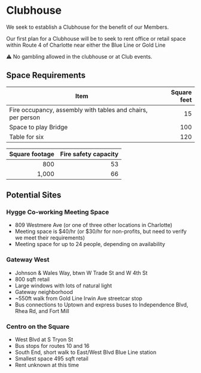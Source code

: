 # Clubhouse

We seek to establish a Clubhouse for the benefit of our Members.

Our first plan for a Clubhouse will be to seek to rent office or retail space
within Route 4 of Charlotte
near either the Blue Line or Gold Line

⚠️ No gambling allowed in the clubhouse or at Club events.

## Space Requirements

| Item | Square feet |
|------|------------:|
| Fire occupancy, assembly with tables and chairs, per person | 15 |
| Space to play Bridge | 100 |
| Table for six | 120 |

| Square footage | Fire safety capacity |
|------:|-------:|
| 800 | 53 |
| 1,000 | 66 |

## Potential Sites

### Hygge Co-working Meeting Space

* 809 Westmere Ave (or one of three other locations in Charlotte)
* Meeting space is $40/hr (or $30/hr for non-profits, but need to verify we meet their requirements)
* Meeting space for up to 24 people, depending on availability

### Gateway West

* Johnson & Wales Way, btwn W Trade St and W 4th St
* 800 sqft retail
* Large windows with lots of natural light
* Gateway neighborhood
* ~550ft walk from Gold Line Irwin Ave streetcar stop
* Bus connections to Uptown and express buses to Independence Blvd, Rhea Rd, and Fort Mill

### Centro on the Square

* West Blvd at S Tryon St
* Bus stops for routes 10 and 16
* South End, short walk to East/West Blvd Blue Line station
* Smallest space 495 sqft retail
* Rent unknown at this time
